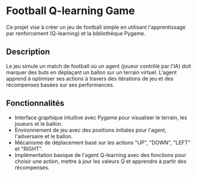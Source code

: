 # Football Q-learning Game

Ce projet vise à créer un jeu de football simple en utilisant l'apprentissage par renforcement (Q-learning) et la bibliothèque Pygame.

## Description

Le jeu simule un match de football où un agent (joueur contrôlé par l'IA) doit marquer des buts en déplaçant un ballon sur un terrain virtuel. L'agent apprend à optimiser ses actions à travers des itérations de jeu et des récompenses basées sur ses performances.

## Fonctionnalités

- Interface graphique intuitive avec Pygame pour visualiser le terrain, les joueurs et le ballon.
- Environnement de jeu avec des positions initiales pour l'agent, l'adversaire et le ballon.
- Mécanisme de déplacement basé sur les actions "UP", "DOWN", "LEFT" et "RIGHT".
- Implémentation basique de l'agent Q-learning avec des fonctions pour choisir une action, mettre à jour les valeurs Q et apprendre à partir des récompenses.
